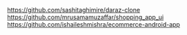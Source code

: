 https://github.com/sashitaghimire/daraz-clone
https://github.com/mrusamamuzaffar/shopping_app_ui
https://github.com/ishaileshmishra/ecommerce-android-app
